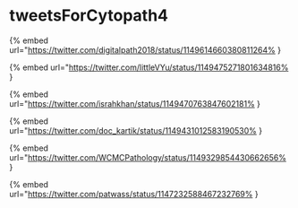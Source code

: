 # tweetsForCytopath4

{% embed url="https://twitter.com/digitalpath2018/status/1149614660380811264% }

{% embed url="https://twitter.com/littleVYu/status/1149475271801634816% }

{% embed url="https://twitter.com/israhkhan/status/1149470763847602181% }

{% embed url="https://twitter.com/doc_kartik/status/1149431012583190530% }

{% embed url="https://twitter.com/WCMCPathology/status/1149329854430662656% }

{% embed url="https://twitter.com/patwass/status/1147232588467232769% }

